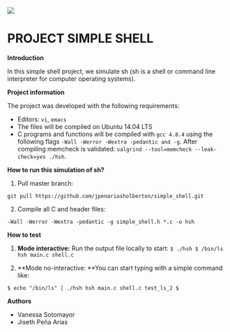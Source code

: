  <a href="logo github"><img src="https://www.holbertonschool.com/holberton-logo.png" align="middle" width=“409” height=“128”></a>
# PROJECT SIMPLE SHELL

**Introduction**

In this simple shell project, we simulate sh (sh is a shell or command line interpreter for computer operating systems).

**Project information**

The project was developed with the following requirements:

- Editors: `vi`, `emacs`
- The files will be compiled on Ubuntu 14.04 LTS
- C programs and functions will be compiled with `gcc 4.8.4` using the following flags `-Wall -Werror -Wextra -pedantic and -g`. After compiling memcheck is validated: `valgrind --tool=memcheck --leak-check=yes ./hsh`.

**How to run this simulation of sh?**

1. Pull master branch: 

  `git pull https://github.com/jpenariasholberton/simple_shell.git`

2. Compile all C and header files:

  `-Wall -Werror -Wextra -pedantic -g simple_shell.h *.c -o hsh`

**How to test**

1. **Mode interactive:** Run the output file locally to start:
`$ ./hsh
 $ /bin/ls
 hsh main.c shell.c`

2. **Mode no-interactive: **You can start typing with a simple command like:

`$ echo "/bin/ls" | ./hsh
hsh main.c shell.c test_ls_2
$`


**Authors**
- Vanessa Sotomayor 
- Jiseth Peña Arias

